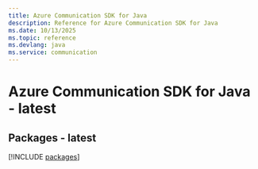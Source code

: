 ```yaml
---
title: Azure Communication SDK for Java
description: Reference for Azure Communication SDK for Java
ms.date: 10/13/2025
ms.topic: reference
ms.devlang: java
ms.service: communication
---
```

# Azure Communication SDK for Java - latest
## Packages - latest
[!INCLUDE [packages](communication-index.md)]